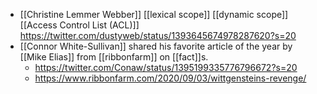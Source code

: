 - [[Christine Lemmer Webber]] [[lexical scope]] [[dynamic scope]] [[Access Control List (ACL)]] https://twitter.com/dustyweb/status/1393645674978287620?s=20
- [[Connor White-Sullivan]] shared his favorite article of the year by [[Mike Elias]] from [[ribbonfarm]] on [[fact]]s.
    - https://twitter.com/Conaw/status/1395199335776796672?s=20
    - https://www.ribbonfarm.com/2020/09/03/wittgensteins-revenge/
